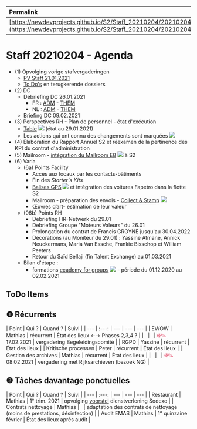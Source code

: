 <link rel="stylesheet" href="https://newdevprojects.github.io/S2/S2.css">
<link rel="stylesheet" href="S2.css">

&nbsp;

&nbsp;

| Permalink |
| :--- |
| [https://newdevprojects.github.io/S2/Staff_20210204/20210204_Staff_Agenda.html](https://newdevprojects.github.io/S2/Staff_20210204/20210204_Staff_Agenda.html) | 

# Staff 20210204 - Agenda

* (1) Opvolging vorige stafvergaderingen
	* [PV Staff 21.01.2021](https://newdevprojects.github.io/S2/Staff_20210121/20210121_Staff_PV.html)
	* [To Do's](#todo) en terugkerende dossiers
* (2) DC 
	* Debriefing DC 26.01.2021
		* FR : [ADM](https://newdevprojects.github.io/S2/Staff/20210126_Adm_FR.pdf) - [THEM](https://newdevprojects.github.io/S2/Staff/20210126_Them_FR.pdf)
		* NL : [ADM](https://newdevprojects.github.io/S2/Staff/20210126_Adm_NL.pdf) - [THEM](https://newdevprojects.github.io/S2/Staff/20210126_Them_NL.pdf)
	* Briefing DC 09.02.2021
* (3) Perspectives RH - Plan de personnel - état d'exécution
	* [Table](TablePlansPersonnel_20210129.pdf) ![](pdf.png) (état au 29.01.2021)
	* Les actions qui ont connu des changements sont marquées ![](table_NEW.png)
* (4) &Eacute;laboration du Rapport Annuel S2 et réexamen de la pertinence des KPI du contrat d'administration
* (5) Mailroom - [intégration du Mailroom E8](https://drive.google.com/file/d/1fbN-daQ6NoACTXvfmK3lNYn_xd2iui9v/view?usp=sharing) ![](pdf.png) à S2
* (6) Varia
	* (6a) Points Facility
		* Accès aux locaux par les contacts-bâtiments
		* Fin des *Starter's Kits*
		* [Balises GPS](https://drive.google.com/file/d/11QtdwILxSvyf87U3i3mqweHjwoPiRjB4/view?usp=sharing) ![](pdf.png) et intégration des voitures Fapetro dans la flotte S2
		* Mailroom - préparation des envois - [Collect & Stamp](https://drive.google.com/file/d/1ok-VXfC-JtCXpy7bFgurhOpZzUj-PCNN/view?usp=sharing) ![](pdf.png)
		* &OElig;uvres d’art- estimation de leur valeur
	* (06b) Points RH
		* Debriefing HR-Netwerk du 29.01
		* Debriefing Groupe "Moteurs Valeurs" du 26.01
		* Prolongation du contrat de Francis GROYNE jusqu'au 30.04.2022
		* Décorations (au Moniteur du 29.01) : Yassine Atmane, Annick Neuckermans, Maria Van Essche, Frankie Bisschop et William Peeters
		* Retour du Saïd Bellaji (fin Talent Exchange) au 01.03.2021
	* Bilan d'étape :
		* formations [ecademy for groups](ecademy_for_groups_20201201_20210201.pdf) ![](pdf.png)  - période du 01.12.2020 au 02.02.2021


<a name="todo"> </a>

## ToDo Items

## &#10102; Récurrents

| Point | Qui ? | Quand ? | Suivi |
| --- | :---: | --- | --- | --- |
| EWOW | Mathias | récurrent | &Eacute;tat des lieux &#8592;&#8594; Phases 2,3,4 ? |
| &nbsp; | &nbsp; | <font color="crimson" size="3px">&#10179;&#9998;</font> 17.02.2021 | vergadering Begeleidingscomité |
| RGPD | Yassine | récurrent | &Eacute;tat des lieux |
| Kritische processen | Peter | récurrent | &Eacute;tat des lieux |
| Gestion des archives | Mathias | récurrent | &Eacute;tat des lieux |
| &nbsp; | &nbsp; | <font color="crimson" size="3px">&#10179;&#9998;</font> 08.02.2021 | vergadering met Rijksarchieven (bezoek NG) |

## &#10103; Tâches davantage ponctuelles

| Point | Qui ? | Quand ? | Suivi |
| --- | :---: | --- | --- | --- |
| Restaurant | Mathias | 1° trim. 2021 | opvolging [voorstel](https://newdevprojects.github.io/S2/Staff_20210107/20210107_Sodexo_aangepaste_werking.pdf) dienstverlening Sodexo |
| Contrats nettoyage | Mathias | &nbsp; | adaptation des contrats de nettoyage (moins de prestations, désinfection) |
| Audit EMAS | Mathias | 1° quinzaine février | &Eacute;tat des lieux après audit |

